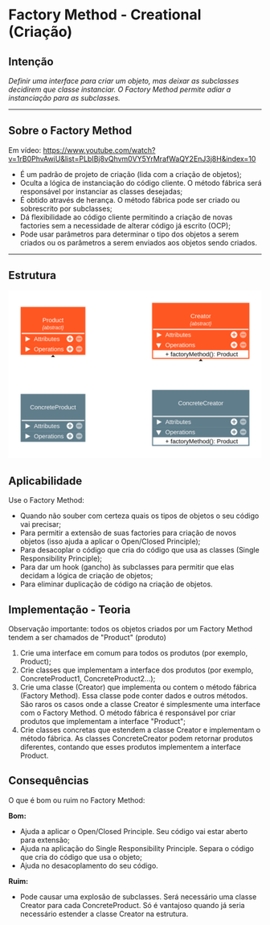 # Factory Method - Creational (Criação)

## Intenção

_Definir uma interface para criar um objeto, mas deixar as subclasses decidirem que classe instanciar. O Factory Method permite adiar a instanciação para as subclasses._

---

## Sobre o Factory Method

Em vídeo: https://www.youtube.com/watch?v=1rB0PhvAwiU&list=PLbIBj8vQhvm0VY5YrMrafWaQY2EnJ3j8H&index=10

- É um padrão de projeto de criação (lida com a criação de objetos);
- Oculta a lógica de instanciação do código cliente. O método fábrica será responsável por instanciar as classes desejadas;
- É obtido através de herança. O método fábrica pode ser criado ou sobrescrito por subclasses;
- Dá flexibilidade ao código cliente permitindo a criação de novas factories sem a necessidade de alterar código já escrito (OCP);
- Pode usar parâmetros para determinar o tipo dos objetos a serem criados ou os parâmetros a serem enviados aos objetos sendo criados.

---

## Estrutura

<img src="./diagrams/Factory-Method.png" width="700px">

## Aplicabilidade

Use o Factory Method:

- Quando não souber com certeza quais os tipos de objetos o seu código vai precisar;
- Para permitir a extensão de suas factories para criação de novos objetos (isso ajuda a aplicar o Open/Closed Principle);
- Para desacoplar o código que cria do código que usa as classes (Single Responsibility Principle);
- Para dar um hook (gancho) às subclasses para permitir que elas decidam a lógica de criação de objetos;
- Para eliminar duplicação de código na criação de objetos.

## Implementação - Teoria

Observação importante: todos os objetos criados por um Factory Method tendem a ser chamados de "Product" (produto)

1. Crie uma interface em comum para todos os produtos (por exemplo, Product);
2. Crie classes que implementam a interface dos produtos (por exemplo, ConcreteProduct1, ConcreteProduct2...);
3. Crie uma classe (Creator) que implementa ou contem o método fábrica (Factory Method). Essa classe pode conter dados e outros métodos. São raros os casos onde a classe Creator é simplesmente uma interface com o Factory Method. O método fábrica é responsável por criar produtos que implementam a interface "Product";
4. Crie classes concretas que estendem a classe Creator e implementam o método fábrica. As classes ConcreteCreator podem retornar produtos diferentes, contando que esses produtos implementem a interface Product.

## Consequências

O que é bom ou ruim no Factory Method:

**Bom:**

- Ajuda a aplicar o Open/Closed Principle. Seu código vai estar aberto para extensão;
- Ajuda na aplicação do Single Responsibility Principle. Separa o código que cria do código que usa o objeto;
- Ajuda no desacoplamento do seu código.

**Ruim:**

- Pode causar uma explosão de subclasses. Será necessário uma classe Creator para cada ConcreteProduct. Só é vantajoso quando já seria necessário estender a classe Creator na estrutura.
